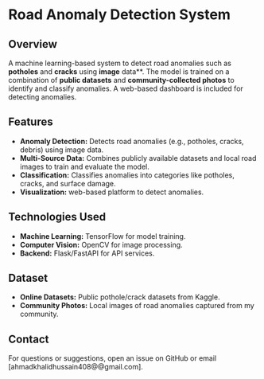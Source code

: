 # Road Anomaly Detection System

## Overview
A machine learning-based system to detect road anomalies such as **potholes** and **cracks** using **image** data**. The model is trained on a combination of **public datasets** and **community-collected photos** to identify and classify anomalies. A web-based dashboard is included for detecting anomalies.

## Features
- **Anomaly Detection:** Detects road anomalies (e.g., potholes, cracks, debris) using image data.
- **Multi-Source Data:** Combines publicly available datasets and local road images to train and evaluate the model.
- **Classification:** Classifies anomalies into categories like potholes, cracks, and surface damage.
- **Visualization:** web-based platform to detect anomalies.

## Technologies Used
- **Machine Learning:** TensorFlow for model training.
- **Computer Vision:** OpenCV for image processing.
- **Backend:** Flask/FastAPI for API services.

## Dataset
- **Online Datasets:** Public pothole/crack datasets from Kaggle.
- **Community Photos:** Local images of road anomalies captured from my community.

## Contact
For questions or suggestions, open an issue on GitHub or email [ahmadkhalidhussain408@@gmail.com].